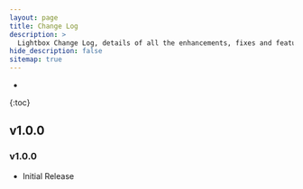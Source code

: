 ```yaml
---
layout: page
title: Change Log
description: >
  Lightbox Change Log, details of all the enhancements, fixes and features gone into the application.
hide_description: false
sitemap: true
---
```

* 
{:toc}

## v1.0.0

### v1.0.0

- Initial Release


